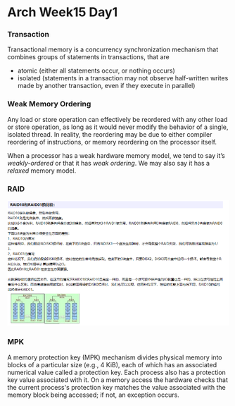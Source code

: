 # Arch Week15 Day1

### Transaction

Transactional memory is a concurrency synchronization mechanism that combines groups of statements in transactions, that are

- atomic (either all statements occur, or nothing occurs)
- isolated (statements in a transaction may not observe half-written writes made by another transaction, even if they execute in parallel)



### Weak Memory Ordering

Any load or store operation can effectively be reordered with any other load or store operation, as long as it would never modify the behavior of a single, isolated thread. In reality, the reordering may be due to either compiler reordering of instructions, or memory reordering on the processor itself.

When a processor has a weak hardware memory model, we tend to say it’s *weakly-ordered* or that it has *weak ordering*. We may also say it has a *relaxed* memory model.



### RAID

![1](1.png)



### MPK

A memory protection key (MPK) mechanism divides physical memory into blocks of a particular size (e.g., 4 KiB), each of which has an associated numerical value called a protection key. Each process also has a protection key value associated with it. On a memory access the hardware checks that the current process's protection key matches the value associated with the memory block being accessed; if not, an exception occurs. 

